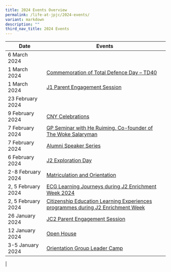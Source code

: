 ```yaml
---
title: 2024 Events Overview
permalink: /life-at-jpjc/2024-events/
variant: markdown
description: ""
third_nav_title: 2024 Events
---
```

| Date | Events | 
| -------- | -------- |
6 March 2024|
1 March 2024|[Commemoration of Total Defence Day – TD40](/life-at-jpjc/2024-events/td40/)
1 March 2024|[J1 Parent Engagement Session](/life-at-jpjc/2024-events/j1pes/)
23 February 2024|
9 February 2024|[CNY Celebrations](/life-at-jpjc/2024-events/cny/)
7 February 2024|[GP Seminar with He Ruiming, Co-founder of The Woke Salaryman](/life-at-jpjc/2024-events/gp-seminar/)
7 February 2024|[Alumni Speaker Series](/life-at-jpjc/2024-events/alumnispeakerseries/)
6 February 2024|[J2 Exploration Day](/life-at-jpjc/2024-events/j2explorationday)
2-8 February 2024|[Matriculation and Orientation ](/life-at-jpjc/2024-events/mo/)
2, 5 February 2024|[ECG Learning Journeys during J2 Enrichment Week 2024](/life-at-jpjc/2024-events/ecg-lj-j2enrichment/)
2, 5 February 2024|[Citizenship Education Learning Experiences programmes during J2 Enrichment Week](/life-at-jpjc/2024-events/celearningexp/)
26 January 2024|[JC2 Parent Engagement Session ](/life-at-jpjc/2024-events/jc2-pes/)
12 January 2024|[Open House ](/life-at-jpjc/2024-events/open-house/)
3-5 January 2024|[Orientation Group Leader Camp ](/life-at-jpjc/2024-events/oglc/)
|